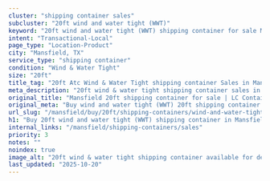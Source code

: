 ```yaml
---
cluster: "shipping container sales"
subcluster: "20ft wind and water tight (WWT)"
keyword: "20ft wind and water tight (WWT) shipping container for sale Mansfield, TX"
intent: "Transactional-Local"
page_type: "Location-Product"
city: "Mansfield, TX"
service_type: "shipping container"
condition: "Wind & Water Tight"
size: "20ft"
title_tag: "20ft Atc Wind & Water Tight shipping container Sales in Mansfield | LC Container"
meta_description: "20ft wind & water tight shipping container sales in Mansfield. Fast delivery, competitive pricing. Serving shipping containers area. Quote ID: IIH. Call (214) 524-4168 for your free quote today."
original_title: "Mansfield 20ft shipping container for sale | LC Container"
original_meta: "Buy wind and water tight (WWT) 20ft shipping container sale with local delivery in Mansfield, TX. LC Container — local Since 2003. Request a fast quote today."
url_slug: "/mansfield/buy/20ft/shipping-containers/wind-and-water-tight-wwt"
h1: "Buy 20ft wind and water tight (WWT) shipping container in Mansfield"
internal_links: "/mansfield/shipping-containers/sales"
priority: 3
notes: ""
noindex: true
image_alt: "20ft wind & water tight shipping container available for delivery in Mansfield"
last_updated: "2025-10-20"
---
```


<!-- TODO: Add unique city/inventory copy, images, and internal links here. -->
